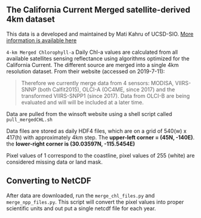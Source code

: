 ## The California Current Merged satellite-derived 4km dataset ##

This data is a developed and maintained by Mati Kahru of UCSD-SIO.
[More information is available here](http://www.wimsoft.com/CC4km.htm)

``` 4-km Merged Chlorophyll-a ``` Daily Chl-a values are calculated from all available satellites sensing reflectance using algorithms optimized for the California Current. The different source are merged into a single 4km resolution dataset. From their website (accessed on 2019-7-11):

> Therefore we currently merge data from 4 sensors: MODISA, VIIRS-SNNP (both Calfit2015), OLCI-A (OC4ME, since 2017) and the transformed VIIRS-SNPP1 (since 2017). Data from OLCI-B are being evaluated and will will be included at a later time.


Data are pulled from the winsoft website using a shell script called `pull_mergedCHL.sh`

Data files are stored as daily HDF4 files, which are on a grid of 540(w) x 417(h) with approximately 4km step. The __upper-left corner = (45N, -140E)__. the __lower-right corner is (30.03597N, -115.5454E)__

 Pixel values of 1 correspond to the coastline, pixel values of 255 (white) are considered missing data or land mask.


## Converting to NetCDF ##

After data are downloaded, run the `merge_chl_files.py` and `merge_npp_files.py`. This script will convert the pixel values into proper scientific units and out put a single netcdf file for each year.
